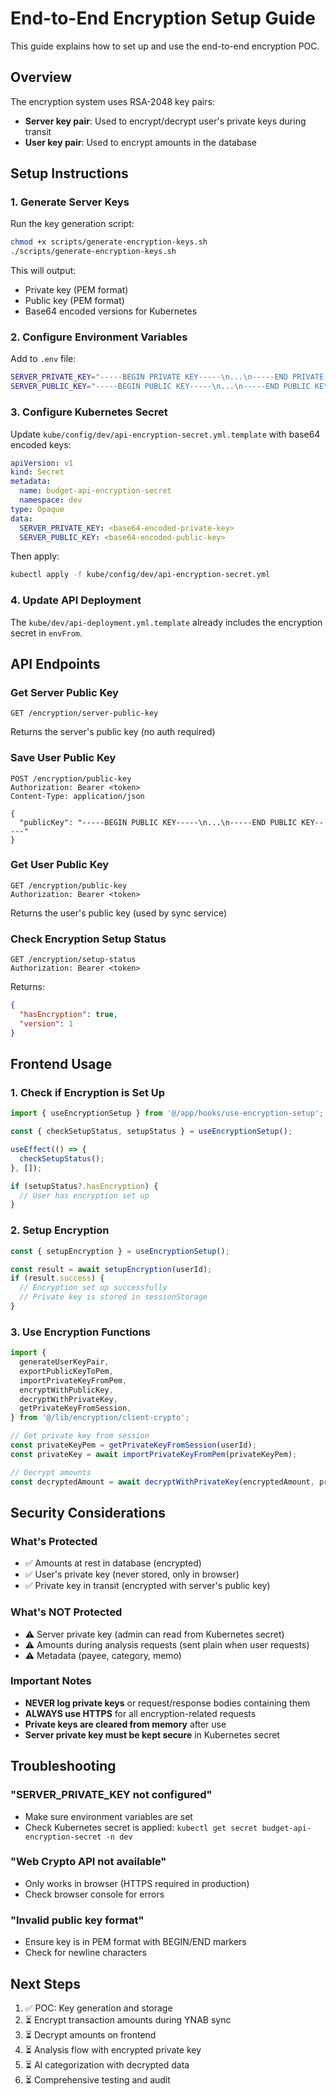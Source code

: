 # End-to-End Encryption Setup Guide

This guide explains how to set up and use the end-to-end encryption POC.

## Overview

The encryption system uses RSA-2048 key pairs:
- **Server key pair**: Used to encrypt/decrypt user's private keys during transit
- **User key pair**: Used to encrypt amounts in the database

## Setup Instructions

### 1. Generate Server Keys

Run the key generation script:

```bash
chmod +x scripts/generate-encryption-keys.sh
./scripts/generate-encryption-keys.sh
```

This will output:
- Private key (PEM format)
- Public key (PEM format)
- Base64 encoded versions for Kubernetes

### 2. Configure Environment Variables

Add to `.env` file:

```bash
SERVER_PRIVATE_KEY="-----BEGIN PRIVATE KEY-----\n...\n-----END PRIVATE KEY-----"
SERVER_PUBLIC_KEY="-----BEGIN PUBLIC KEY-----\n...\n-----END PUBLIC KEY-----"
```

### 3. Configure Kubernetes Secret

Update `kube/config/dev/api-encryption-secret.yml.template` with base64 encoded keys:

```yaml
apiVersion: v1
kind: Secret
metadata:
  name: budget-api-encryption-secret
  namespace: dev
type: Opaque
data:
  SERVER_PRIVATE_KEY: <base64-encoded-private-key>
  SERVER_PUBLIC_KEY: <base64-encoded-public-key>
```

Then apply:

```bash
kubectl apply -f kube/config/dev/api-encryption-secret.yml
```

### 4. Update API Deployment

The `kube/dev/api-deployment.yml.template` already includes the encryption secret in `envFrom`.

## API Endpoints

### Get Server Public Key
```
GET /encryption/server-public-key
```
Returns the server's public key (no auth required)

### Save User Public Key
```
POST /encryption/public-key
Authorization: Bearer <token>
Content-Type: application/json

{
  "publicKey": "-----BEGIN PUBLIC KEY-----\n...\n-----END PUBLIC KEY-----"
}
```

### Get User Public Key
```
GET /encryption/public-key
Authorization: Bearer <token>
```
Returns the user's public key (used by sync service)

### Check Encryption Setup Status
```
GET /encryption/setup-status
Authorization: Bearer <token>
```
Returns:
```json
{
  "hasEncryption": true,
  "version": 1
}
```

## Frontend Usage

### 1. Check if Encryption is Set Up

```typescript
import { useEncryptionSetup } from '@/app/hooks/use-encryption-setup';

const { checkSetupStatus, setupStatus } = useEncryptionSetup();

useEffect(() => {
  checkSetupStatus();
}, []);

if (setupStatus?.hasEncryption) {
  // User has encryption set up
}
```

### 2. Setup Encryption

```typescript
const { setupEncryption } = useEncryptionSetup();

const result = await setupEncryption(userId);
if (result.success) {
  // Encryption set up successfully
  // Private key is stored in sessionStorage
}
```

### 3. Use Encryption Functions

```typescript
import {
  generateUserKeyPair,
  exportPublicKeyToPem,
  importPrivateKeyFromPem,
  encryptWithPublicKey,
  decryptWithPrivateKey,
  getPrivateKeyFromSession,
} from '@/lib/encryption/client-crypto';

// Get private key from session
const privateKeyPem = getPrivateKeyFromSession(userId);
const privateKey = await importPrivateKeyFromPem(privateKeyPem);

// Decrypt amounts
const decryptedAmount = await decryptWithPrivateKey(encryptedAmount, privateKey);
```

## Security Considerations

### What's Protected
- ✅ Amounts at rest in database (encrypted)
- ✅ User's private key (never stored, only in browser)
- ✅ Private key in transit (encrypted with server's public key)

### What's NOT Protected
- ⚠️ Server private key (admin can read from Kubernetes secret)
- ⚠️ Amounts during analysis requests (sent plain when user requests)
- ⚠️ Metadata (payee, category, memo)

### Important Notes
- **NEVER log private keys** or request/response bodies containing them
- **ALWAYS use HTTPS** for all encryption-related requests
- **Private keys are cleared from memory** after use
- **Server private key must be kept secure** in Kubernetes secret

## Troubleshooting

### "SERVER_PRIVATE_KEY not configured"
- Make sure environment variables are set
- Check Kubernetes secret is applied: `kubectl get secret budget-api-encryption-secret -n dev`

### "Web Crypto API not available"
- Only works in browser (HTTPS required in production)
- Check browser console for errors

### "Invalid public key format"
- Ensure key is in PEM format with BEGIN/END markers
- Check for newline characters

## Next Steps

1. ✅ POC: Key generation and storage
2. ⏳ Encrypt transaction amounts during YNAB sync
3. ⏳ Decrypt amounts on frontend
4. ⏳ Analysis flow with encrypted private key
5. ⏳ AI categorization with decrypted data
6. ⏳ Comprehensive testing and audit
